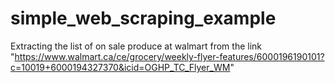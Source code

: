 # simple_web_scraping_example
Extracting the list of on sale produce at walmart from the link "https://www.walmart.ca/ce/grocery/weekly-flyer-features/6000196190101?c=10019+6000194327370&icid=OGHP_TC_Flyer_WM"
